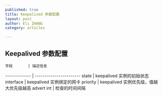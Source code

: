 ```yaml
---
published: true
title: Keepalived 参数配置
layout: post
author: Eli ZHANG 
category: articles

---
```



Keepalived 参数配置
-----------------

    字段       | 描述信息
------------- | -----------------------
    state     | keepalived 实例的初始状态
   interface  | keepalived 实例绑定的网卡
  priority    | keepalived 实例优先级，值越大优先级越高
  advert int  | 检查的时间间隔

